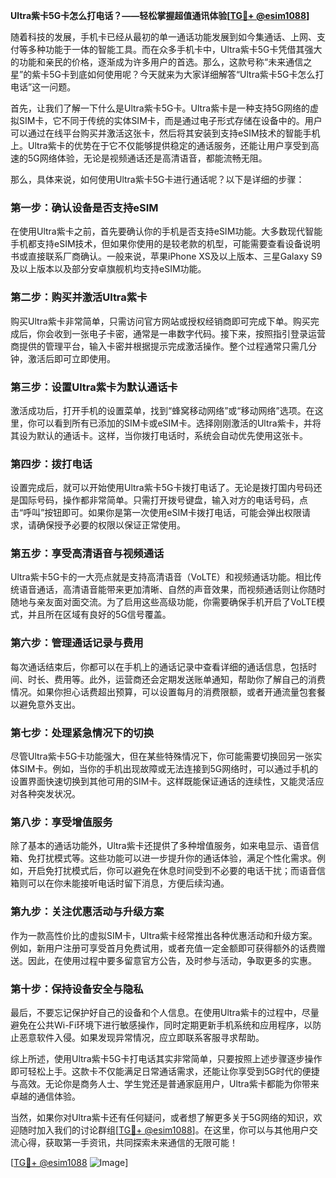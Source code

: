 **Ultra紫卡5G卡怎么打电话？——轻松掌握超值通讯体验[[TG💪+ @esim1088](https://t.me/s/esim1088)]**

随着科技的发展，手机卡已经从最初的单一通话功能发展到如今集通话、上网、支付等多种功能于一体的智能工具。而在众多手机卡中，Ultra紫卡5G卡凭借其强大的功能和亲民的价格，逐渐成为许多用户的首选。那么，这款号称“未来通信之星”的紫卡5G卡到底如何使用呢？今天就来为大家详细解答“Ultra紫卡5G卡怎么打电话”这一问题。

首先，让我们了解一下什么是Ultra紫卡5G卡。Ultra紫卡是一种支持5G网络的虚拟SIM卡，它不同于传统的实体SIM卡，而是通过电子形式存储在设备中的。用户可以通过在线平台购买并激活这张卡，然后将其安装到支持eSIM技术的智能手机上。Ultra紫卡的优势在于它不仅能够提供稳定的通话服务，还能让用户享受到高速的5G网络体验，无论是视频通话还是高清语音，都能流畅无阻。

那么，具体来说，如何使用Ultra紫卡5G卡进行通话呢？以下是详细的步骤：

### **第一步：确认设备是否支持eSIM**
在使用Ultra紫卡之前，首先要确认你的手机是否支持eSIM功能。大多数现代智能手机都支持eSIM技术，但如果你使用的是较老款的机型，可能需要查看设备说明书或直接联系厂商确认。一般来说，苹果iPhone XS及以上版本、三星Galaxy S9及以上版本以及部分安卓旗舰机均支持eSIM功能。

### **第二步：购买并激活Ultra紫卡**
购买Ultra紫卡非常简单，只需访问官方网站或授权经销商即可完成下单。购买完成后，你会收到一张电子卡密，通常是一串数字代码。接下来，按照指引登录运营商提供的管理平台，输入卡密并根据提示完成激活操作。整个过程通常只需几分钟，激活后即可立即使用。

### **第三步：设置Ultra紫卡为默认通话卡**
激活成功后，打开手机的设置菜单，找到“蜂窝移动网络”或“移动网络”选项。在这里，你可以看到所有已添加的SIM卡或eSIM卡。选择刚刚激活的Ultra紫卡，并将其设为默认的通话卡。这样，当你拨打电话时，系统会自动优先使用这张卡。

### **第四步：拨打电话**
设置完成后，就可以开始使用Ultra紫卡5G卡拨打电话了。无论是拨打国内号码还是国际号码，操作都非常简单。只需打开拨号键盘，输入对方的电话号码，点击“呼叫”按钮即可。如果你是第一次使用eSIM卡拨打电话，可能会弹出权限请求，请确保授予必要的权限以保证正常使用。

### **第五步：享受高清语音与视频通话**
Ultra紫卡5G卡的一大亮点就是支持高清语音（VoLTE）和视频通话功能。相比传统语音通话，高清语音能带来更加清晰、自然的声音效果，而视频通话则让你随时随地与亲友面对面交流。为了启用这些高级功能，你需要确保手机开启了VoLTE模式，并且所在区域有良好的5G信号覆盖。

### **第六步：管理通话记录与费用**
每次通话结束后，你都可以在手机上的通话记录中查看详细的通话信息，包括时间、时长、费用等。此外，运营商还会定期发送账单通知，帮助你了解自己的消费情况。如果你担心话费超出预算，可以设置每月的消费限额，或者开通流量包套餐以避免意外支出。

### **第七步：处理紧急情况下的切换**
尽管Ultra紫卡5G卡功能强大，但在某些特殊情况下，你可能需要切换回另一张实体SIM卡。例如，当你的手机出现故障或无法连接到5G网络时，可以通过手机的设置界面快速切换到其他可用的SIM卡。这样既能保证通话的连续性，又能灵活应对各种突发状况。

### **第八步：享受增值服务**
除了基本的通话功能外，Ultra紫卡还提供了多种增值服务，如来电显示、语音信箱、免打扰模式等。这些功能可以进一步提升你的通话体验，满足个性化需求。例如，开启免打扰模式后，你可以避免在休息时间受到不必要的电话干扰；而语音信箱则可以在你未能接听电话时留下消息，方便后续沟通。

### **第九步：关注优惠活动与升级方案**
作为一款高性价比的虚拟SIM卡，Ultra紫卡经常推出各种优惠活动和升级方案。例如，新用户注册可享受首月免费试用，或者充值一定金额即可获得额外的话费赠送。因此，在使用过程中要多留意官方公告，及时参与活动，争取更多的实惠。

### **第十步：保持设备安全与隐私**
最后，不要忘记保护好自己的设备和个人信息。在使用Ultra紫卡的过程中，尽量避免在公共Wi-Fi环境下进行敏感操作，同时定期更新手机系统和应用程序，以防止恶意软件入侵。如果发现异常情况，应立即联系客服寻求帮助。

综上所述，使用Ultra紫卡5G卡打电话其实非常简单，只要按照上述步骤逐步操作即可轻松上手。这款卡不仅能满足日常通话需求，还能让你享受到5G时代的便捷与高效。无论你是商务人士、学生党还是普通家庭用户，Ultra紫卡都能为你带来卓越的通信体验。

当然，如果你对Ultra紫卡还有任何疑问，或者想了解更多关于5G网络的知识，欢迎随时加入我们的讨论群组[[TG💪+ @esim1088](https://t.me/s/esim1088)]。在这里，你可以与其他用户交流心得，获取第一手资讯，共同探索未来通信的无限可能！

[[TG💪+ @esim1088](https://t.me/s/esim1088) ![Image](https://i.postimg.cc/4NQfJmqS/Snipaste-2025-05-13-00-14-12.png)]